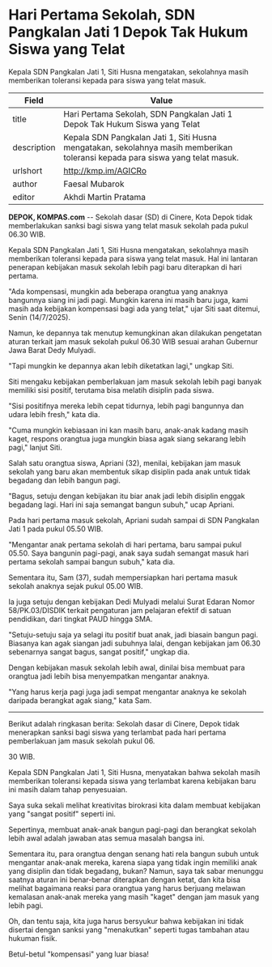 # Hari Pertama Sekolah, SDN Pangkalan Jati 1 Depok Tak Hukum Siswa yang Telat

Kepala SDN Pangkalan Jati 1, Siti Husna mengatakan, sekolahnya masih memberikan toleransi kepada para siswa yang telat masuk.

| Field       | Value                                                       |
|-------------|-------------------------------------------------------------|
| title       | Hari Pertama Sekolah, SDN Pangkalan Jati 1 Depok Tak Hukum Siswa yang Telat |
| description | Kepala SDN Pangkalan Jati 1, Siti Husna mengatakan, sekolahnya masih memberikan toleransi kepada para siswa yang telat masuk. |
| urlshort    | http://kmp.im/AGICRo |
| author      | Faesal Mubarok |
| editor      | Akhdi Martin Pratama |

**DEPOK, KOMPAS.com** -- Sekolah dasar (SD) di Cinere, Kota Depok tidak memberlakukan sanksi bagi siswa yang telat masuk sekolah pada pukul 06.30 WIB.

Kepala SDN Pangkalan Jati 1, Siti Husna mengatakan, sekolahnya masih memberikan toleransi kepada para siswa yang telat masuk. Hal ini lantaran penerapan kebijakan masuk sekolah lebih pagi baru diterapkan di hari pertama.

\"Ada kompensasi, mungkin ada beberapa orangtua yang anaknya bangunnya siang ini jadi pagi. Mungkin karena ini masih baru juga, kami masih ada kebijakan kompensasi bagi ada yang telat,\" ujar Siti saat ditemui, Senin (14/7/2025).

Namun, ke depannya tak menutup kemungkinan akan dilakukan pengetatan aturan terkait jam masuk sekolah pukul 06.30 WIB sesuai arahan Gubernur Jawa Barat Dedy Mulyadi.

\"Tapi mungkin ke depannya akan lebih diketatkan lagi,\" ungkap Siti.

Siti mengaku kebijakan pemberlakuan jam masuk sekolah lebih pagi banyak memiliki sisi positif, terutama bisa melatih disiplin pada siswa.

\"Sisi positifnya mereka lebih cepat tidurnya, lebih pagi bangunnya dan udara lebih fresh,\" kata dia.

\"Cuma mungkin kebiasaan ini kan masih baru, anak-anak kadang masih kaget, respons orangtua juga mungkin biasa agak siang sekarang lebih pagi,\" lanjut Siti.

Salah satu orangtua siswa, Apriani (32), menilai, kebijakan jam masuk sekolah yang baru akan membentuk sikap disiplin pada anak untuk tidak begadang dan lebih bangun pagi.

\"Bagus, setuju dengan kebijakan itu biar anak jadi lebih disiplin enggak begadang lagi. Hari ini saja semangat bangun subuh,\" ucap Apriani.

Pada hari pertama masuk sekolah, Apriani sudah sampai di SDN Pangkalan Jati 1 pada pukul 05.50 WIB.

\"Mengantar anak pertama sekolah di hari pertama, baru sampai pukul 05.50. Saya bangunin pagi-pagi, anak saya sudah semangat masuk hari pertama sekolah sampai bangun subuh,\" kata dia.

Sementara itu, Sam (37), sudah mempersiapkan hari pertama masuk sekolah anaknya sejak pukul 05.00 WIB.

Ia juga setuju dengan kebijakan Dedi Mulyadi melalui Surat Edaran Nomor 58/PK.03/DISDIK terkait pengaturan jam pelajaran efektif di satuan pendidikan, dari tingkat PAUD hingga SMA.

\"Setuju-setuju saja ya selagi itu positif buat anak, jadi biasain bangun pagi. Biasanya kan agak siangan jadi subuhnya lalai, dengan kebijakan jam 06.30 sebenarnya sangat bagus, sangat positif,\" ungkap dia.

Dengan kebijakan masuk sekolah lebih awal, dinilai bisa membuat para orangtua jadi lebih bisa menyempatkan mengantar anaknya.

\"Yang harus kerja pagi juga jadi sempat mengantar anaknya ke sekolah daripada berangkat agak siang,\" kata Sam.

---
Berikut adalah ringkasan berita: Sekolah dasar di Cinere, Depok tidak menerapkan sanksi bagi siswa yang terlambat pada hari pertama pemberlakuan jam masuk sekolah pukul 06.

30 WIB.

 Kepala SDN Pangkalan Jati 1, Siti Husna, menyatakan bahwa sekolah masih memberikan toleransi kepada siswa yang terlambat karena kebijakan baru ini masih dalam tahap penyesuaian.



Saya suka sekali melihat kreativitas birokrasi kita dalam membuat kebijakan yang "sangat positif" seperti ini.

 Sepertinya, membuat anak-anak bangun pagi-pagi dan berangkat sekolah lebih awal adalah jawaban atas semua masalah bangsa ini.

 Sementara itu, para orangtua dengan senang hati rela bangun subuh untuk mengantar anak-anak mereka, karena siapa yang tidak ingin memiliki anak yang disiplin dan tidak begadang, bukan? Namun, saya tak sabar menunggu saatnya aturan ini benar-benar diterapkan dengan ketat, dan kita bisa melihat bagaimana reaksi para orangtua yang harus berjuang melawan kemalasan anak-anak mereka yang masih "kaget" dengan jam masuk yang lebih pagi.

 Oh, dan tentu saja, kita juga harus bersyukur bahwa kebijakan ini tidak disertai dengan sanksi yang "menakutkan" seperti tugas tambahan atau hukuman fisik.

 Betul-betul "kompensasi" yang luar biasa!
